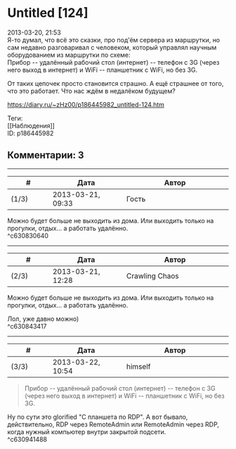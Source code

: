 Untitled [124]
==============

  
2013-03-20, 21:53  
 Я-то думал, что всё это сказки, про под'ём сервера из маршрутки, но сам недавно разговаривал с человеком, который управлял научным оборудованием из маршрутки по схеме:   
 Прибор -- удалённый рабочий стол (интернет) -- телефон с 3G (через него выход в интернет) и WiFi -- планшетник с WiFi, но без 3G.   
   
 От таких цепочек просто становится страшно. А ещё страшнее от того, что это работает. Что нас ждём в недалёком будущем?   
  
<https://diary.ru/~zHz00/p186445982_untitled-124.htm>  
  
Теги:  
[[Наблюдения]]  
ID: p186445982  


Комментарии: 3
--------------

  


---



|         #         |              Дата              |                     Автор                     |           ID           |
| --- | --- | --- | --- |
| (1/3) | 2013-03-21, 09:33 | Гость | c630830640 |

  
 Можно будет больше не выходить из дома. Или выходить только на прогулки, отдых... а работать удалённо.   
 ^c630830640

---



|         #         |              Дата              |                     Автор                     |           ID           |
| --- | --- | --- | --- |
| (2/3) | 2013-03-21, 12:28 | Crawling Chaos | c630843417 |

  
  Можно будет больше не выходить из дома. Или выходить только на прогулки, отдых... а работать удалённо.    
   
 Лол, уже давно можно)   
 ^c630843417

---



|         #         |              Дата              |                     Автор                     |           ID           |
| --- | --- | --- | --- |
| (3/3) | 2013-03-22, 10:54 | himself | c630941488 |

  
 > Прибор -- удалённый рабочий стол (интернет) -- телефон с 3G (через него выход в интернет) и WiFi -- планшетник с WiFi, но без 3G.   
   
 Ну по сути это glorified "С планшета по RDP". А вот бывало, действительно, RDP через RemoteAdmin или RemoteAdmin через RDP, когда нужный компьютер внутри закрытой подсети.   
 ^c630941488